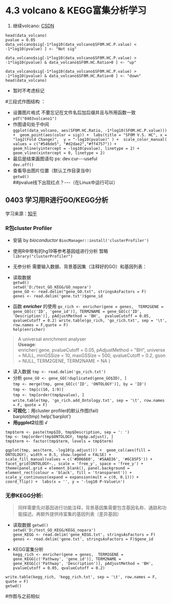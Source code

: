 # 4.3 volcano & KEGG富集分析学习
1. 继续volcano: [CSDN](https://blog.csdn.net/qq_35294674/article/details/121399594)

`head(data_volcano)`   
`pvalue = 0.05`  
`data_volcano$sig[-1*log10(data_volcano$SF0M.HC.P.value) < -1*log10(pvalue) ] <- "Not sig"`  

`data_volcano$sig[-1*log10(data_volcano$SF0M.HC.P.value) > -1*log10(pvalue) & data_volcano$SF0M.HC.Ratio>0 ] <- "up"`

`data_volcano$sig[-1*log10(data_volcano$SF0M.HC.P.value) > -1*log10(pvalue) & data_volcano$SF0M.HC.Ratio<0 ] <- "down"`
`head(data_volcano)`
 - 暂时不考虑标记 

 #三段式作图结构  ：
  - 设置图片格式 不要忘记在文件名后加后缀并且与所用函数一致  
`pdf("0403volcano1")`  
 - 作图语句处于中间  
`ggplot(data_volcano, aes(SF0M.HC.Ratio, -1*log10(SF0M.HC.P.value))) + 
  geom_point(aes(color = sig)) + 
  labs(title = "SF0M V.S. HC",
       x = "log2(Fold Change)", 
       y = "-log10(pvalue)" ) + 
  scale_color_manual( values = c("#546de5", "#d2dae2","#ff4757")) + 
  geom_hline(yintercept = -log10(pvalue), linetype = 2) + 
  geom_vline(xintercept = 0, linetype = 2)`
  - 最后是结束画图语句  ps: dev.cur---useful  
`dev.off()`
 - 查看导出图片位置（默认工作目录当中）  
`getwd()`  
##pvalue线下出现红点？---（在Linux中运行可以）

## 0403 学习用R进行GO/KEGG分析
  学习来源：[知乎](https://zhuanlan.zhihu.com/p/561522453#:~:text=%E8%BD%AC%E5%BD%95%E7%BB%84%E9%89%B4%E5%AE%9A%E4%BA%86%E5%B7%AE%E5%BC%82,%E4%B8%8E%E8%A1%A8%E5%9E%8B%E8%BF%9B%E8%A1%8C%E8%81%94%E7%B3%BB%E3%80%82)  

 ### R包cluster Profiler
 - 安装 by *bioconductor*
`BiocManager::install('clusterProfiler')`
 
  - 使用R中带有的hg19等参考基因组进行分析
  暂略
`library("clusterProfiler")`
 - 无参分析 需要输入数据、背景基因集（注释好的GO）和基因列表：  
  - 读取数据  
`getwd()`  
`setwd('D:/test_GO_KEGG/GO_nopara')`  
`gene_GO <- read.delim("gene_GO.txt", stringsAsFactors = F)`  
`genes <- read.delim('gene.txt')$gene_id`   
 - 函数 ***enricher*** 的使用
`go_rich <- enricher(gene = genes, 
                    TERM2GENE = gene_GO[c('ID', 'gene_id')],
                    TERM2NAME = gene_GO[c('ID', 'Description')],
                    pAdjustMethod = 'BH', 
                    pvalueCutoff = 0.05, 
                    qvalueCutoff = 0.2)
write.table(go_rich, 'go_rich.txt', sep = '\t', row.names = F,quote = F)`  
`help(enricher)`
> A universal enrichment analyser   
>  **Useage**:   
enricher(
  gene,
  pvalueCutoff = 0.05,
  pAdjustMethod = "BH",
  universe = NULL,
  minGSSize = 10,
  maxGSSize = 500,
  qvalueCutoff = 0.2,
  gson = NULL,
  TERM2GENE,
  TERM2NAME = NA
)
 
 - 读入数据
`tmp <- read.delim('go_rich.txt')`  
 - 分析
`gene_GO <- gene_GO[!duplicated(gene_GO$ID), ]`  
`tmp <- merge(tmp, gene_GO[c('ID', 'ONTOLOGY')], by = 'ID')`  
`tmp <- tmp[c(10, 1:9)]`  
`tmp <- tmp[order(tmp$pvalue), ]`  
`write.table(tmp, 'go_rich.add_Ontology.txt', sep = '\t', row.names = F, quote = F)`  
 - **可视化**：用cluster profiler的默认作图(fail)  
barplot(tmp)
help('barplot')
 - **用ggplot2**绘图  √

`tmp$term <- paste(tmp$ID, tmp$Description, sep = ': ')`  
`tmp <- tmp[order(tmp$ONTOLOGY, tmp$p.adjust), ]`   
`tmp$term <- factor(tmp$term, levels = tmp$term)`

`ggplot(tmp, aes(term, -log10(p.adjust))) + 
  geom_col(aes(fill = ONTOLOGY), width = 0.5, show.legend = FALSE) + 
  scale_fill_manual(values = c('#D06660', '#5AAD36', '#6C85F5')) + 
  facet_grid(ONTOLOGY~., scale = 'free_y', space = 'free_y') + 
  theme(panel.grid = element_blank(), panel.background = element_rect(colour = 'black', fill = 'transparent')) + 
  scale_y_continuous(expand = expansion(mult = c(0, 0.1))) + 
  coord_flip() + 
  labs(x = '', y = '-log10 P-Value\n')`   

### 无参KEGG分析:
 > 同样需要先对基因进行功能注释，背景基因集需要包含基因名称、通路和功能描述。再额外提供待富集的基因列表（差异基因）
 - 读取数据
`getwd()`  
`setwd('D:/test_GO_KEGG/KEGG_nopara')`  
`gene_KEGG <- read.delim('gene_KEGG.txt', stringsAsFactors = F)`  
`genes <- read.delim('gene.txt', stringsAsFactors = F)$gene_id`  

 - KEGG富集分析  
`kegg_rich <- enricher(gene = genes, 
                      TERM2GENE = gene_KEGG[c('Pathway', 'gene_id')],
                      TERM2NAME = gene_KEGG[c('Pathway', 'Description')],
                      pAdjustMethod = 'BH', 
                      pvalueCutoff = 0.05,
                      qvalueCutoff = 0.2)`  

`write.table(kegg_rich, 'kegg_rich.txt', sep = '\t', row.names = F, quote = F)`  
`getwd()`

#作图与之前相似